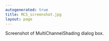 ```yaml
---
autogenerated: true
title: MCS_screenshot.jpg
layout: page
---
```


Screenshot of MultiChannelShading dialog box.
